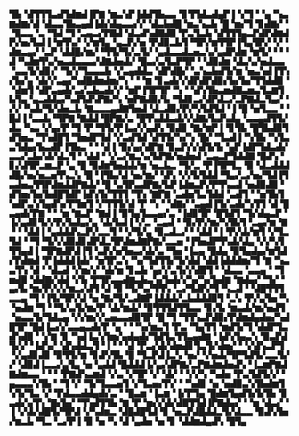 ▜▙▝▟▜▜▜▃▟▜▟▆▟▐▛▇▝▆▃▚▛▐▟▟▜▙▃▃▝▊▜▜▟▃▟▄▛▐▝▞▜▝▝▄▝▚▃▆▟▆▞▟▝▟▃▃▜▙▃▄▟▐▟▞▟▄▃▃▞▞▝▟▃▙▟█▝▅▃▚▃▙▝█▝▅▞▜▝▊▟▇▞▝▝█▃▃▝▃▝▜▟▝▜▝▃▄▃▞▛▇▟▝▟▃▟▚▟▇▟█▝▛▃▜▃▙▝▟▜▜▜▄▃▛▟▛▟▆▟▛▞▅▞▙▟▐▝▆▜▚▞▝▞▆▜▄▝▄▃▛▞▅▝▛▟▉▃▙▜▝▜▛▞▆▜▜▛▐▜▄▜▛▞▝▞▝▟▆▃▄▞▝▃▛▝▟▟█▞▆▞▝▜▜▞▜▞▃▜▞▝▄▟▃▃▟▃▅▃▚▞▄▟▛▟▆▝▆▜▞▝▝▝▟▝▚▟▆▜▚▞▅▃▟▃▃▃▞▟▇▟▅▟▞▝█▃▞▃▜▃▛▜▛▝▝▟▉▟▆▝▟▃▚▞▅▟▃▃▝▃▃▜▞▟▊▞▝▜▞▞▜▃▃▃▙▝▞▃▄▟▟▃▝▟▛▟█▞▝▃▚▃▙▟▜▞▆▝▅▃▚▟▐▜▚▞▙▞▄▝▟▞▞▃▄▞▚▟█▟▅▟▅▞▚▝▝▝▆▝▊▃▟▞▞▟▛▟▛▟▉▞▙▞▙▞▜▜▟▟▉▝▝▟▅▜▝▟▛▃▄▟▞▃▞▃▙▃▟▞▞▝▅▛▐▜▛▜▛▝▚▝▝▟▚▜▙▃▅▟▇▃▅▃▜▃▆▜▙▜▄▝▄▃▟▟▄▞▚▟▜▟▚▛▇▞▚▝▅▛▇▟▉▞▙▝▜▟▊▃▞▟▛▟▃▞▃▛▇▟▃▜▄▞▝▞▞▝▚▟▞▜▞▟▅▃▙▝▇▃▃▃▄▟▇▜▅▟▝▟▃▟▉▞▛▞▚▜▟▜▟▝▐▝█▝▅▜▃▃▝▝█▟▐▝▃▃▙▝▜▛▇▝▇▟▟▝█▛▇▞▃▝█▜▚▟▟▃▟▞▞▟▇▞▙▟▚▟▄▝▃▃▄▟▜▜▞▟▃▝▚▃▝▞▄▞▛▝▜▝▛▝▜▜▞▛▐▃▞▞▄▟▚▝▉▟▊▝▇▞▆▛▐▝▊▜▙▝█▜▙▟▉▜▟▜▅▃▝▜▚▟█▜▝▜▅▟▛▜▟▝▞▃▟▜▟▝▟▜▜▞▚▞▚▝█▞▝▜▃▟▐▝▚▜▙▝▚▜▃▃▜▟▄▞▙▃▟▛▐▜▙▃▝▝▝▟▐▝▉▞▄▞▟▛▇▝▊▃▛▞▞▟▜▞▙▝▄▛▐▟▛▜▟▃▟▞▃▃▞▃▙▞▟▞▟▃▜▝▝▟▟▝▝▞▃▞▆▃▚▞▙▛▇▞▅▟▅▟▝▃▄▃▛▜▟▟▇▝█▟▚▝▊▞▟▜▛▃▆▃▛▝▄▝█▝▉▟▆▜▅▟▟▞▆▝▅▃▙▃▝▜▞▃▝▛▐▜▛▜▃▝▉▝▟▃▟▟▟▟█▞▅▞▅▃▅▜▚▃▚▝█▝▐▜▙▞▟▝▅▞▆▞▝▟▚▝▞▞▙▜▟▟▝▜▄▞▃▞▅▞▜▟▐▜▃▟▅▃▜▜▛▟▆▟▟▛▇▟▞▝█▝▃▜▛▃▟▛▇▞▙▛▐▟▆▃▛▞▛▜▚▃▟▝▅▟▉▟▉▝▟▜▅▞▙▞▙▟█▜▟▛▐▟▚▜▞▜▜▜▝▜▚▝▇▛▇▝▃▟▅▜▃▜▟▟▝▃▟▜▝▝▅▜▙▜▚▟▛▃▚▜▄▟▚▞▛▜▅▜▝▞▜▜▜▞▟▝▛▝▚▝▝▟▇▞▝▃▄▟▐▜▞▃▟▞▚▜▜▝▟▝█▃▄▟▞▛▇▝▝▝▅▝▆▃▛▝▇▟▐▝▉▜▄▜▃▃▄▞▃▝▐▟▊▜▛▝█▜▟▜▝▜▞▟▄▃▛▝▐▞▄▟▊▜▞▞▛▞▙▟▄▞▄▝▟▞▙▟▐▝▞▃▝▃▄▟▝▝▉▞▛▞▆▞▚▜▙▜▝▃▄▞▆▝▇▝▝▝▟▟▐▝▄▟▟▟▚▃▛▞▃▃▜▝▝▞▜▞▄▝▉▃▟▃▞▝▝▟▟▝▐▝▛▞▟▞▆▜▝▞▜▃▜▟▝▝▜▝▜▞▞▟▉▟▊▟▛▟▃▜▛▟▆▟▇▛▇▞▃▃▅▝▐▜▅▟▛▜▚▟▞▟▄▝▞▞▚▜▜▜▄▟▐▝▜▛▇▟▛▟▐▜▝▃▛▞▅▜▅▃▞▟▞▃▝▜▅▝▐▃▄▝█▟▄▝▉▜▄▟▄▞▆▜▟▞▛▟▆▟▝▛▐▟▟▟▐▟▞▝▅▜▛▃▚▝▚▞▜▟▜▜▞▜▞▟▟▝▟▟▐▟▟▟▆▞▜▝▇▝▚▃▃▜▚▝▟▝▝▟▃▟▝▞▅▞▞▝▟▞▅▝▊▃▙▝▄▞▞▃▜▞▞▟▉▜▝▝▟▃▃▝▃▃▄▝▝▜▅▟▉▝▟▟▇▞▟▟▝▞▙▝▛▜▛▃▃▟▆▃▙▃▚▞▙▟▞▞▚▞▚▞▙▟▆▝▆▟▄▞▝▜▞▝▄▞▙▝▆▞▛▞▞▞▆▃▞▟▜▝▟▝▉▝▜▞▚▞▜▜▚▝▃▞▜▟▛▞▜▝▚▃▟▝▝▟█▜▜▜▃▃▄▝▜▝▐▜▞▜▛▞▟▝▅▝▇▞▜▞▃▟▇▛▐▟▟▟▞▃▙▟▟▟▉▜▝▃▚▝▛▞▄▜▅▝▚▝▅▟▆▝▜▝▝▜▞▃▜▞▆▞▛▝▟▞▆▟▞▝▉▜▜▜▟▜▜▃▃▝▊▞▙▝▆▃▟▞▆▞▅▟▜▝▅▃▃▜▞▜▟▃▄▝▞▞▆▞▞▃▅▃▃▟▉▜▛▝█▝▜▝▜▜▚▃▛▟▉▞▛▟▆▟▄▟▅▞▚▟█▜▛▝█▟▐▃▞▞▃▃▄▃▟▞▛▝▄▝▝▝▚▞▆▃▜▝▛▃▝▜▄▜▜▝▆▟▜▞▜▝▟▟▛▜▃▟▚▟█▝▝▞▆▝▊▝▚▟▐▃▚▜▅▞▄▟▄▟▞▜▟▜▃▜▜▃▄▟▆▝▐▟▚▜▄▃▚▝▉▃▛▟▜▞▞▝▐▟▚▞▝▟▚▟▟▃▜▝▐▝▝▝▟▝▛▃▞▟▞▟▅▟▊▜▃▜▞▟▅▞▝▝▞▟▚▃▛▜▝▞▄▟▊▟▊▝▉▜▜▞▆▝▊▟▚▜▙▝█▝▜▃▛▟▐▃▚▝▅▞▝▞▅▟▞▜▛▜▟▜▞▃▃▜▞▞▝▟▉▟▐▃▃▞▄▜▄▝▅▝▄▟▟▝█▟▟▟▐▞▄▞▟▛▇▞▃▛▇▟▆▟▅▟▚▝▐▃▆▛▇▟▇▟▆▃▃▝▝▝▝▛▇▟▚▃▆▟▝▞▃▝▞▜▛▝▞▝▟▞▝▝▞▞▚▝▚▟▅▝▛▃▜▟▜▞▞▝▄▃▃▃▚▜▙▝▝▜▝▞▝▜▞▜▃▃▅▜▝▞▜▃▅▞▛▞▝▝▚▟▊▝▅▝▅▟▉▃▚▜▙▟▆▜▚▜▞▜▃▝▞▝▛▟▃▃▟▟▄▟▞▃▝▝█▃▅▝▐▃▆▝▐▞▛▜▄▝█▟▆▜▄▟▜▞▙▜▙▝▊▃▟▞▄▜▚▝▇▞▙▞▝▜▚▟▜▜▙▝▆▝▛▝▅▞▞▟▞▟█▜▜▟▐▛▇▟▄▞▝▝▅▝▟▃▞▝▐▝▞▟▞▟█▜▞▜▛▟▝▞▚▟▆▃▝▟█▟█▜▟▝▊▝▅▃▛▟█▟▟▃▜▞▟▃▃▝▉▟▚▜▅▞▆▃▙▝▜▃▝▃▞▛▐▝▉▝▅▝▚▝▟▝▄▟▅▝▅▝▊▝▟▟▆▟▄▟▚▝█▜▄
